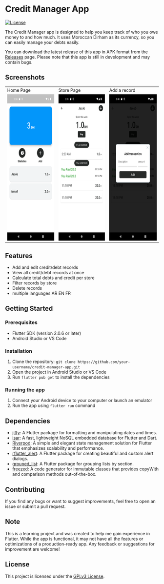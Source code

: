 # Credit Manager App

[![License](https://img.shields.io/badge/License-GPL-blue.svg)](https://opensource.org/licenses/MIT)

The Credit Manager app is designed to help you keep track of who you owe money to and how much. It uses Moroccan Dirham as its currency, so you can easily manage your debts easily.

You can download the latest release of this app in APK format from the [Releases](https://github.com/yoooby/combien-credit-manager/releases) page. Please note that this app is still in development and may contain bugs.



## Screenshots
<table>
  <tr>
    <td>Home Page</td>
     <td>Store Page</td>
     <td>Add a record</td>
  </tr>
  <tr>
    <td><img src="screenshots/1.png" height=480></td>
    <td><img src="screenshots/2.png" height=480></td>
    <td><img src="screenshots/4.png" height=480></td>
  </tr>
 </table>
 
## Features

- Add and edit credit/debt records
- View all credit/debt records at once
- Calculate total debts and credit per store
- Filter records by store
- Delete records
- multiple languages AR EN FR

## Getting Started

### Prerequisites

- Flutter SDK (version 2.0.6 or later)
- Android Studio or VS Code

### Installation

1. Clone the repository: `git clone https://github.com/your-username/credit-manager-app.git`
2. Open the project in Android Studio or VS Code
3. Run `flutter pub get` to install the dependencies

### Running the app

1. Connect your Android device to your computer or launch an emulator
2. Run the app using `flutter run` command

## Dependencies

- [jiffy](https://pub.dev/packages/jiffy): A Flutter package for formatting and manipulating dates and times.
- [isar](https://pub.dev/packages/isar): A fast, lightweight NoSQL embedded database for Flutter and Dart.
- [Riverpod](https://pub.dev/packages/riverpod): A simple and elegant state management solution for Flutter that emphasizes scalability and performance.
- [rflutter_alert](https://pub.dev/packages/rflutter_alert): A Flutter package for creating beautiful and custom alert dialogs.
- [grouped_list](https://pub.dev/packages/grouped_list): A Flutter package for grouping lists by section.
- [freezed](https://pub.dev/packages/freezed): A code generator for immutable classes that provides copyWith and comparison methods out-of-the-box.

## Contributing

If you find any bugs or want to suggest improvements, feel free to open an issue or submit a pull request.


## Note

This is a learning project and was created to help me gain experience in Flutter. While the app is functional, it may not have all the features or optimizations of a production-ready app. Any feedback or suggestions for improvement are welcome!


## License

This project is licensed under the [GPLv3 License](https://opensource.org/license/gpl-3-0).
